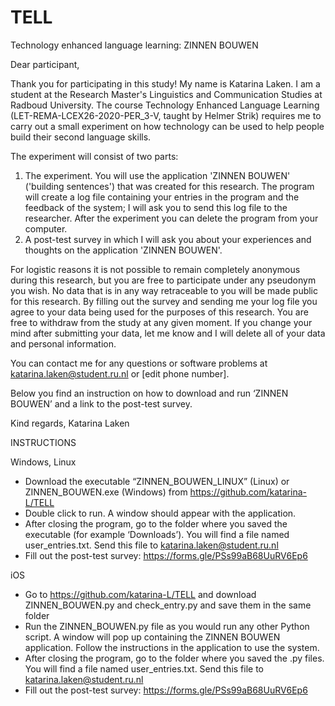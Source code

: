 # TELL
Technology enhanced language learning: ZINNEN BOUWEN


Dear participant,


Thank you for participating in this study! My name is Katarina Laken. I am a student at the Research Master's Linguistics and Communication Studies at Radboud University. The course Technology Enhanced Language Learning (LET-REMA-LCEX26-2020-PER_3-V, taught by Helmer Strik) requires me to carry out a small experiment on how technology can be used to help people build their second language skills.


The experiment will consist of two parts:
1) The experiment. You will use the application 'ZINNEN BOUWEN' ('building sentences') that was created for this research. The program will create a log file containing your entries in the program and the feedback of the system; I will ask you to send this log file to the researcher. After the experiment you can delete the program from your computer.
2) A post-test survey in which I will ask you about your experiences and thoughts on the application 'ZINNEN BOUWEN'.


For logistic reasons it is not possible to remain completely anonymous during this research, but you are free to participate under any pseudonym you wish. No data that is in any way retraceable to you will be made public for this research. By filling out the survey and sending me your log file you agree to your data being used for the purposes of this research. You are free to withdraw from the study at any given moment. If you change your mind after submitting your data, let me know and I will delete all of your data and personal information.


You can contact me for any questions or software problems at katarina.laken@student.ru.nl or [edit phone number]. 


Below you find an instruction on how to download and run ‘ZINNEN BOUWEN’ and a link to the post-test survey. 


Kind regards,
Katarina Laken


INSTRUCTIONS

Windows, Linux
 - Download the executable “ZINNEN_BOUWEN_LINUX” (Linux) or ZINNEN_BOUWEN.exe (Windows) from https://github.com/katarina-L/TELL
 - Double click to run. A window should appear with the application.
 - After closing the program, go to the folder where you saved the executable (for example ‘Downloads’). You will find a file named user_entries.txt. Send this file to katarina.laken@student.ru.nl
 - Fill out the post-test survey: https://forms.gle/PSs99aB68UuRV6Ep6

iOS
 - Go to https://github.com/katarina-L/TELL and download ZINNEN_BOUWEN.py and check_entry.py and save them in the same folder
 - Run the ZINNEN_BOUWEN.py file as you would run any other Python script. A window will pop up containing the ZINNEN BOUWEN application. Follow the instructions in the application to use the system.
 - After closing the program, go to the folder where you saved the .py files. You will find a file named user_entries.txt. Send this file to katarina.laken@student.ru.nl
 - Fill out the post-test survey: https://forms.gle/PSs99aB68UuRV6Ep6

